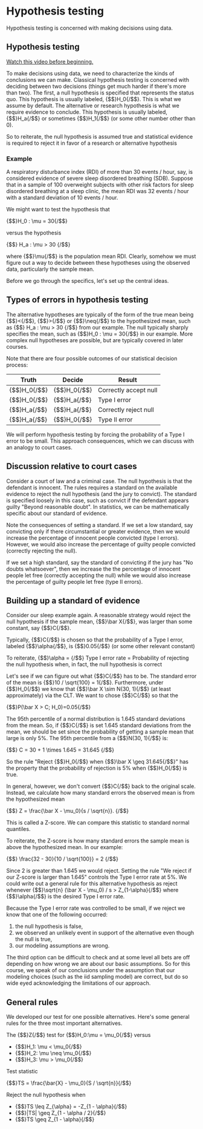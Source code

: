 # Hypothesis testing
Hypothesis testing is concerned with making decisions using data.

## Hypothesis testing
[Watch this video before beginning.](http://youtu.be/Wqvx6_12ZMs?list=PLpl-gQkQivXiBmGyzLrUjzsblmQsLtkzJ)

To make decisions using data, we need to characterize the kinds of conclusions
we can make. Classical hypothesis testing is concerned with deciding between
two decisions (things get much harder if there's more than two).
The first, a null hypothesis is specified that represents the status quo.
This hypothesis is usually labeled, {$$}H_0{/$$}. This is what we assume
by default. The alternative or
research hypothesis is what we require evidence to conclude. This hypothesis is usually labeled, {$$}H_a{/$$} or sometimes {$$}H_1{/$$} (or some other number other than 0).

So to reiterate,
the null hypothesis is assumed true and statistical evidence is required
  to reject it in favor of a research or alternative hypothesis

### Example
A respiratory disturbance index (RDI) of more than 30 events / hour, say, is
considered evidence of severe sleep disordered breathing (SDB).
Suppose that in a sample of 100 overweight subjects with other
risk factors for sleep disordered breathing at a sleep clinic, the
mean RDI was 32 events / hour with a standard deviation of 10 events / hour.

We might want to test the hypothesis that

{$$}H_0 : \mu = 30{/$$}

versus the hypothesis

{$$} H_a : \mu > 30 {/$$}

where {$$}\mu{/$$} is the population mean RDI. Clearly, somehow we must
figure out a way to decide between these hypotheses using the observed data,
particularly the sample mean.

Before we go through the specifics, let's set up the central ideas.


## Types of errors in hypothesis testing

The alternative hypotheses are typically of the form
of the true mean being {$$}<{/$$}, {$$}>{/$$} or {$$}\neq{/$$} to the hypothesized
mean, such as {$$} H_a : \mu > 30 {/$$} from our example. The null typically
sharply specifies the mean, such as {$$}H_0 : \mu = 30{/$$} in our example.
More complex null hypotheses are possible, but are typically
covered in later courses.

Note that there are four possible outcomes of our statistical decision process:

|Truth        | Decide       | Result                |
|-------------|--------------|-----------------------|
|{$$}H_0{/$$} | {$$}H_0{/$$} | Correctly accept null |
|{$$}H_0{/$$} | {$$}H_a{/$$} | Type I error          |
|{$$}H_a{/$$} | {$$}H_a{/$$} | Correctly reject null |
|{$$}H_a{/$$} | {$$}H_0{/$$} | Type II error         |

We will perform hypothesis testing by forcing the probability of a
Type I error to be  small. This approach consequences, which we can discuss
with an analogy to court cases.


## Discussion relative to court cases

Consider a court of law and a criminal case. The null hypothesis is that the
defendant is innocent. The rules requires a standard on the available
evidence to reject the null hypothesis (and the jury to convict). The standard is specified
loosely in this case, such as convict if the defendant appears guilty
"Beyond reasonable doubt". In statistics, we can be mathematically
specific about our standard of evidence.

Note the consequences of setting a standard. If we set a low standard, say
convicting only if there circumstantial or greater evidence,
then we would increase the percentage of innocent people convicted (type I errors).
However, we would also increase the percentage of guilty people convicted
(correctly rejecting the null).

If we set a high standard, say the standard of convicting if the jury has
"No doubts whatsoever", then we increase the the
percentage of innocent people let free (correctly accepting the
null) while we would also increase the percentage of guilty people
let free (type II errors).

## Building up a standard of evidence

Consider our sleep example again. A reasonable strategy would reject the null hypothesis if
the sample mean, {$$}\bar X{/$$}, was larger than some constant, say {$$}C{/$$}.

Typically, {$$}C{/$$} is chosen so that the probability of a Type I
  error, labeled {$$}\alpha{/$$}, is {$$}0.05{/$$} (or some other relevant constant)

To reiterate, {$$}\alpha = {/$$} Type I error rate = Probability of rejecting the null hypothesis when, in fact, the null hypothesis is correct

Let's see if we can figure out what {$$}C{/$$} has to be.
The standard error of the mean is {$$}10 / \sqrt{100} = 1{/$$}.
Furthermore, under {$$}H_0{/$$} we know that {$$}\bar X \sim N(30, 1){/$$}
(at least approximately) via the CLT.
We want to chose {$$}C{/$$} so that the

{$$}P(\bar X > C; H_0)=0.05{/$$}

The 95th percentile of a normal distribution is 1.645
standard deviations from the mean. So, if  {$$}C{/$$}
is set 1.645 standard deviations from the mean, we should be set
since the probability of getting a sample mean that large is only
5%. The 95th percentile from a {$$}N(30, 1){/$$} is:

{$$}
C = 30 + 1 \times 1.645 = 31.645
{/$$}

So the rule "Reject {$$}H_0{/$$} when {$$}\bar X \geq 31.645{/$$}"
has the property that the probability of rejection
is 5% when {$$}H_0{/$$} is true.

In general, however, we don't convert {$$}C{/$$} back to the original scale.
Instead, we calculate how many standard errors the observed mean is
from the hypothesized mean

{$$}
Z = \frac{\bar X - \mu_0}{s / \sqrt{n}}.
{/$$}

This is called a Z-score. We can compare this statistic to standard
normal quantiles.

To reiterate, the Z-score is how many
standard errors the sample mean is above the hypothesized mean. In our
example:

{$$}
\frac{32 - 30}{10 / \sqrt{100}} = 2
{/$$}

Since 2 is greater than 1.645 we would reject. Setting the rule "We reject
if our Z-score is larger than 1.645" controls the Type I error rate at 5%.
We could write out a general rule for this alternative hypothesis as
reject whenever {$$}\sqrt{n} (\bar X - \mu_0) / s > Z_{1-\alpha}{/$$} where
{$$}\alpha{/$$} is the desired Type I error rate.

Because the Type I error rate was controlled to be small,
if we reject we know that one of the following occurred:

1. the null hypothesis is false,
2. we observed an unlikely event in support of the alternative even though the null is true,
3. our modeling assumptions are wrong.

The third option can be difficult to check and at some level all bets are off
depending on how wrong we are about our basic assumptions.
So for this course, we speak of our conclusions
under the assumption that our modeling choices (such as the iid
sampling model) are correct, but do so wide eyed acknowledging the limitations
of our approach.

## General rules
We developed our test for one possible alternatives. Here's some general
rules for the three most important alternatives.

The {$$}Z{/$$} test for {$$}H_0:\mu = \mu_0{/$$} versus
  * {$$}H_1: \mu < \mu_0{/$$}
  * {$$}H_2: \mu \neq \mu_0{/$$}
  * {$$}H_3: \mu > \mu_0{/$$}

Test statistic

{$$}TS = \frac{\bar{X} - \mu_0}{S / \sqrt{n}}{/$$}

Reject the null hypothesis when
  * {$$}TS \leq Z_{\alpha} = -Z_{1 - \alpha}{/$$}
  * {$$}|TS| \geq Z_{1 - \alpha / 2}{/$$}
  * {$$}TS \geq Z_{1 - \alpha}{/$$}
<!--
### Notes
* We have fixed $\alpha$ to be low, so if we reject {$$}H_0{/$$} (either
  our model is wrong) or there is a low probability that we have made
  an error
* We have not fixed the probability of a type II error, $\beta$;
  therefore we tend to say ``Fail to reject {$$}H_0{/$$}'' rather than
  accepting {$$}H_0{/$$}
* Statistical significance is no the same as scientific
  significance
* The region of TS values for which you reject {$$}H_0{/$$} is called the
  rejection region

---
## More notes
* The $Z$ test requires the assumptions of the CLT and for $n$ to be large enough
  for it to apply
* If $n$ is small, then a Gossett's *t* test is performed exactly in the same way,
  with the normal quantiles replaced by the appropriate Student's *t* quantiles and
  $n-1$ df
* The probability of rejecting the null hypothesis when it is false is called *power*
* Power is a used a lot to calculate sample sizes for experiments

---
## Example reconsidered
- Consider our example again. Suppose that $n= 16$ (rather than
$100$)
- The statistic
$$
\frac{\bar X - 30}{s / \sqrt{16}}
$$
follows a *t* distribution with 15 df under {$$}H_0{/$$}
- Under {$$}H_0{/$$}, the probability that it is larger
that the 95th percentile of the *t* distribution is 5%
- The 95th percentile of the T distribution with 15
df is 1.7531 (obtained via `qt(.95, 15)`)
- So that our test statistic is now $\sqrt{16}(32 - 30) / 10 = 0.8 $
- We now fail to reject.

---
## Two sided tests
* Suppose that we would reject the null hypothesis if in fact the  mean was too large or too small
* That is, we want to test the alternative $H_a : \mu \neq 30$
* We will reject if the test statistic, $0.8$, is either too large or too small
* Then we want the probability of rejecting under the
null to be 5%, split equally as 2.5% in the upper
tail and 2.5% in the lower tail
* Thus we reject if our test statistic is larger
than `qt(.975, 15)` or smaller than `qt(.025, 15)`
  * This is the same as saying: reject if the
  absolute value of our statistic is larger than
  `qt(0.975, 15)` = 2.1314
  * So we fail to reject the two sided test as well
  * (If you fail to reject the one sided test, you
  know that you will fail to reject the two sided)

---
## T test in R

```r
library(UsingR); data(father.son)
t.test(father.son$sheight - father.son$fheight)
```

```
>
> 	One Sample t-test
>
> data:  father.son$sheight - father.son$fheight
> t = 11.79, df = 1077, p-value < 2.2e-16
> alternative hypothesis: true mean is not equal to 0
> 95 percent confidence interval:
>  0.831 1.163
> sample estimates:
> mean of x
>     0.997
```

---
## Connections with confidence intervals
* Consider testing $H_0: \mu = \mu_0$ versus $H_a: \mu \neq \mu_0$
* Take the set of all possible values for which you fail to reject {$$}H_0{/$$}, this set is a $(1-\alpha)100\%$ confidence interval for $\mu$
* The same works in reverse; if a $(1-\alpha)100\%$ interval
  contains $\mu_0$, then we *fail  to* reject {$$}H_0{/$$}

---
## Two group intervals
- First, now you know how to do two group T tests
since we already covered indepedent group T intervals
- Rejection rules are the same
- Test $H_0 : \mu_1 = \mu_2$
- Let's just go through an example

---
## `chickWeight` data
Recall that we reformatted this data

```r
library(datasets); data(ChickWeight); library(reshape2)
##define weight gain or loss
wideCW <- dcast(ChickWeight, Diet + Chick ~ Time, value.var = "weight")
names(wideCW)[-(1 : 2)] <- paste("time", names(wideCW)[-(1 : 2)], sep = "")
library(dplyr)
wideCW <- mutate(wideCW,
  gain = time21 - time0
)
```

---
### Unequal variance T test comparing diets 1 and 4

```r
wideCW14 <- subset(wideCW, Diet %in% c(1, 4))
t.test(gain ~ Diet, paired = FALSE,
       var.equal = TRUE, data = wideCW14)
```

```
>  
>  	Two Sample t-test
>  
>  data:  gain by Diet
>  t = -2.725, df = 23, p-value = 0.01207
>  alternative hypothesis: true difference in means is not equal to 0
>  95 percent confidence interval:
>   -108.15  -14.81
>  sample estimates:
>  mean in group 1 mean in group 4
>            136.2           197.7
```



---
## Exact binomial test
- Recall this problem, *Suppose a friend has $8$ children, $7$ of which are girls and none are twins*
- Perform the relevant hypothesis test. $H_0 : p = 0.5$ $H_a : p > 0.5$
  - What is the relevant rejection region so that the probability of rejecting is (less than) 5%?

Rejection region | Type I error rate |
---|---|
[0 : 8] | 1
[1 : 8] | 0.9961
[2 : 8] | 0.9648
[3 : 8] | 0.8555
[4 : 8] | 0.6367
[5 : 8] | 0.3633
[6 : 8] | 0.1445
[7 : 8] | 0.0352
[8 : 8] | 0.0039

---
## Notes
* It's impossible to get an exact 5% level test for this case due to the discreteness of the binomial.
  * The closest is the rejection region [7 : 8]
  * Any alpha level lower than 0.0039 is not attainable.
* For larger sample sizes, we could do a normal approximation, but you already knew this.
* Two sided test isn't obvious.
  * Given a way to do two sided tests, we could take the set of values of $p_0$ for which we fail to reject to get an exact binomial confidence interval (called the Clopper/Pearson interval, BTW)
* For these problems, people always create a P-value (next lecture) rather than computing the rejection region.
-->
